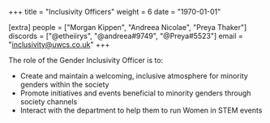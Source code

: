 +++
title = "Inclusivity Officers"
weight = 6
date = "1970-01-01"

[extra]
people = ["Morgan Kippen", "Andreea Nicolae", "Preya Thaker"]
discords = ["@etheiirys", "@andreea#9749", "@Preya#5523"]
email = "inclusivity@uwcs.co.uk"
+++

The role of the Gender Inclusivity Officer is to:

- Create and maintain a welcoming, inclusive atmosphere for minority genders within the society
- Promote initiatives and events beneficial to minority genders through society channels
- Interact with the department to help them to run Women in STEM events